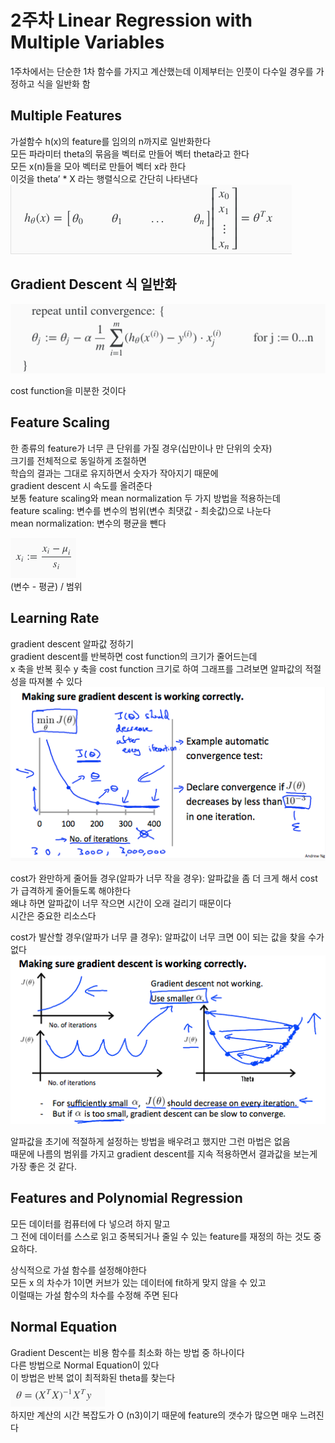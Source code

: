 # 2주차 Linear Regression with Multiple Variables

1주차에서는 단순한 1차 함수를 가지고 계산했는데 이제부터는 인풋이 다수일 경우를 가정하고 식을 일반화 함

## Multiple Features
가설함수 h(x)의 feature를 임의의 n까지로 일반화한다  
모든 파라미터 theta의 묶음을 벡터로 만들어 벡터 theta라고 한다  
모든 x(n)들을 모아 벡터로 만들어 벡터 x라 한다  
이것을 theta’ * X 라는 행렬식으로 간단히 나타낸다  
![1](images/1.png)

## Gradient Descent 식 일반화
![2](images/2.png)

cost function을 미분한 것이다

## Feature Scaling
한 종류의 feature가 너무 큰 단위를 가질 경우(십만이나 만 단위의 숫자)  
크기를 전체적으로 동일하게 조절하면  
학습의 결과는 그대로 유지하면서 숫자가 작아지기 때문에  
gradient descent 시 속도를 올려준다  
보통 feature scaling와 mean normalization 두 가지 방법을 적용하는데  
feature scaling: 변수를 변수의 범위(변수 최댓값 - 최솟값)으로 나눈다  
mean normalization: 변수의 평균을 뺀다

![feature scaling](images/3.png)  
(변수 - 평균) / 범위

## Learning Rate
gradient descent 알파값 정하기  
gradient descent를 반복하면 cost function의 크기가 줄어드는데  
x 축을 반복 횟수 y 축을 cost function 크기로 하여 그래프를 그려보면 알파값의 적절성을 따져볼 수 있다  
![learning rate](images/5.png)

cost가 완만하게 줄어들 경우(알파가 너무 작을 경우): 알파값을 좀 더 크게 해서 cost가 급격하게 줄어들도록 해야한다  
왜냐 하면 알파값이 너무 작으면 시간이 오래 걸리기 때문이다  
시간은 중요한 리소스다  

cost가 발산할 경우(알파가 너무 클 경우): 알파값이 너무 크면 0이 되는 값을 찾을 수가 없다
![error learning rate](images/6.png)
  
알파값을 초기에 적절하게 설정하는 방법을 배우려고 했지만 그런 마법은 없음  
때문에 나름의 범위를 가지고 gradient descent를 지속 적용하면서 결과값을 보는게 가장 좋은 것 같다.

## Features and Polynomial Regression
모든 데이터를 컴퓨터에 다 넣으려 하지 말고  
그 전에 데이터를 스스로 읽고 중복되거나 줄일 수 있는 feature를 재정의 하는 것도 중요하다.  
  
상식적으로 가설 함수를 설정해야한다  
모든 x 의 차수가 1이면 커브가 있는 데이터에 fit하게 맞지 않을 수 있고  
이럴때는 가설 함수의 차수를 수정해 주면 된다

## Normal Equation
Gradient Descent는 비용 함수를 최소화 하는 방법 중 하나이다  
다른 방법으로 Normal Equation이 있다  
이 방법은 반복 없이 최적화된 theta를 찾는다  
![4](images/4.png)  
하지만 계산의 시간 복잡도가 O (n3)이기 때문에 feature의 갯수가 많으면 매우 느려진다